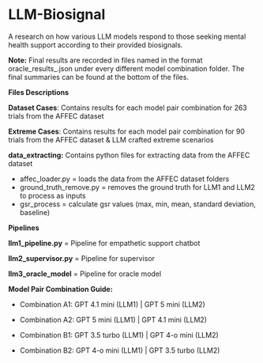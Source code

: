 # LLM-Biosignal
A research on how various LLM models respond to those seeking mental health support according to their provided biosignals. 

**Note:**
Final results are recorded in files named in the format oracle_results_.json under every different model combination folder. The final summaries can be found at the bottom of the files. 

**Files Descriptions**


**Dataset Cases**: Contains results for each model pair combination for 263 trials from the AFFEC dataset


**Extreme Cases**: Contains results for each model pair combination for 90 trials from the AFFEC dataset & LLM crafted extreme scenarios 


**data_extracting:** Contains python files for extracting data from the AFFEC dataset
- affec_loader.py = loads the data from the AFFEC dataset folders
- ground_truth_remove.py = removes the ground truth for LLM1 and LLM2 to process as inputs
- gsr_process = calculate gsr values (max, min, mean, standard deviation, baseline)


**Pipelines**

**llm1_pipeline.py** = Pipeline for empathetic support chatbot


**llm2_supervisor.py** = Pipeline for supervisor


**llm3_oracle_model** = Pipeline for oracle model



**Model Pair Combination Guide:**
  - Combination A1: GPT 4.1 mini (LLM1) | GPT 5 mini (LLM2)

  - Combination A2: GPT 5 mini (LLM1) | GPT 4.1 mini (LLM2)
   
  - Combination B1: GPT 3.5 turbo (LLM1) | GPT 4-o mini (LLM2)  

  - Combination B2: GPT 4-o mini (LLM1) | GPT 3.5 turbo (LLM2) 
